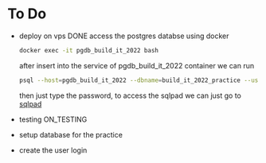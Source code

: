 # To Do 

* deploy on vps DONE
  access the postgres databse using docker 

  ```bash
  docker exec -it pgdb_build_it_2022 bash
  ```
  after insert into the service of pgdb_build_it_2022 container we can run 

  ```bash
  psql --host=pgdb_build_it_2022 --dbname=build_it_2022_practice --username=build_it
  ```
  then just type the password, to access the sqlpad we can just go to [sqlpad](http://103.186.1.168:3001/signin)

* testing ON_TESTING 
* setup database for the practice
* create the user login

